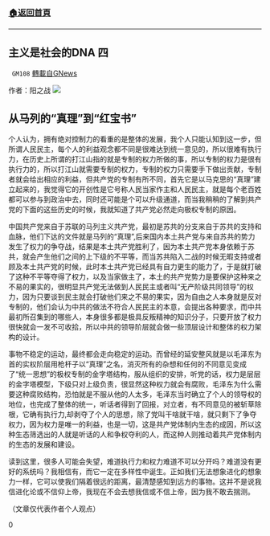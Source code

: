 ###  [:house:返回首頁](https://github.com/ourhimalayas/txt)
---

## 主义是社会的DNA 四
` GM108` [轉載自GNews](https://gnews.org/zh-hans/660930/)

作者：阳之战
![]()![](https://gnews-media-offload.s3.amazonaws.com/wp-content/uploads/2020/12/17170803/12D61336-DE03-40F5-9A10-E97398F05CE3.png)
## 从马列的“真理”到“红宝书”

个人认为，拥有绝对控制力的看重的是整体的发展，我个人只能认知到这一步，但所谓人民民主，每个人的利益观念都不同是很难达到统一意见的，所以很难有执行力，在历史上所谓的打江山指的就是专制的权力所做的事，所以专制的权力是很有执行力的，所以打江山就需要专制的权力，专制的权力只需要手下做出贡献，专制者就会给出相应的利益，但共产党的专制有所不同，首先它是以马克思的“真理”建立起来的，我觉得它的开创性是它号称人民当家作主和人民民主，就是每个老百姓都可以参与到政治中去，同时还可能是个可以升级通道，而当我稍稍的了解到共产党的下面的这些历史的时候，我就知道了共产党必然走向极权专制的原因。

中国共产党来自于苏联的马列主义共产党，最初是苏共的分支来自于苏共的支持和血脉，他们下达的文件就是马列的“真理”,后来国内本土共产党与来自苏共的势力发生了权力的争夺战，结果是本土共产党胜利了，因为本土共产党本身依赖于苏共，就会产生他们之间的上下级的不平等，而当苏共陷入二战的时候无暇支持或者顾及本土共产党的时候，此时本土共产党已经具有自力更生的能力了，于是就打破了这种不平等夺得了权力，以及当家做主了，本土的共产党势力是要保护这种来之不易的果实的，很明显共产党无法做到人民民主或者叫“无产阶级共同领导”的权力，因为只要谈到民主就会打破他们来之不易的果实，因为自由之人本身就是反对专制的，他们会认为中共的做法不符合人民民主的本意，会提出各种要求，而中共最初所召集到的哪些人，本身很多都是极具反叛精神的知识分子，只要开放了权力很快就会一发不可收拾，所以中共的领导阶层就会做一些顶层设计和整体的权力架构的设计。

事物不稳定的运动，最终都会走向稳定的运动。而曾经的延安整风就是以毛泽东为首的实权阶层用枪杆子以“真理”之名，消灭所有的杂想和任何的不同意见变成了“统一思想”的极权专制的金字塔结构，服从组织的安排，听党的话，权力是层层的金字塔模型，下级只对上级负责，很显然这种权力就会有腐败，毛泽东为什么需要这种腐败结构，恐怕就是不服从他的人太多，毛泽东当时确立了个人的领导权的地位，也完成了整体的统一，听话者得到了回报，对立者，有不同意见的被斩草除根，它确有执行力,却剥夺了个人的思想，除了党叫干啥就干啥，就只剩下了争夺权力，因为权力是唯一的利益，也是一切，这是共产党体制内生态的成因，所以这种生态筛选出的人就是听话的人和争权夺利的人，而这种人则推动着共产党体制内的生态的发展和建设。

读到这里，很多人可能会失望，难道执行力和权力难道不可以分开吗？难道没有更好的系统吗？我相信有，而它一定在多样性中诞生。正如我们无法想象进化的想象力一样，它可以使我们隔着很远的距离，最清楚感知到远方的事物。这并不是说我信进化论或不信仰上帝，我现在不会去想我信或不信上帝，因为我不敢去揣测。

（文章仅代表作者个人观点）

0

